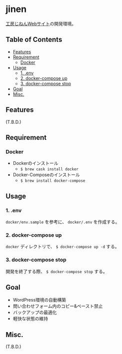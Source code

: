 jinen
====

[工房じねんWebサイト](http://jinen.hokkaido.jp/)の開発環境。

Table of Contents
----
- [Features](#features)
- [Requirement](#requirement)
	- [Docker](#docker)
- [Usage](#usage)
	- [1. .env](#1-env)
	- [2. docker-compose up](#2-docker-compose-up)
	- [3. docker-compose stop](#3-docker-compose-stop)
- [Goal](#goal)
- [Misc.](#misc)

## Features
(T.B.D.)

## Requirement

### Docker
- Dockerのインストール
    - `$ brew cask install docker`
- Docker-Composeのインストール
    - `$ brew install docker-compose`

## Usage
### 1. .env
`docker/env.sample` を参考に、 `docker/.env` を作成する。

### 2. docker-compose up
`docker` ディレクトリで、 `$ docker-compose up -d` する。

### 3. docker-compose stop
開発を終了する際、 `$ docker-compose stop` する。

## Goal
- WordPress環境の自動構築
- 問い合わせフォーム内のコピー&ペースト禁止
- バックアップの最適化
- 軽快な状態の維持

## Misc.
(T.B.D.)
